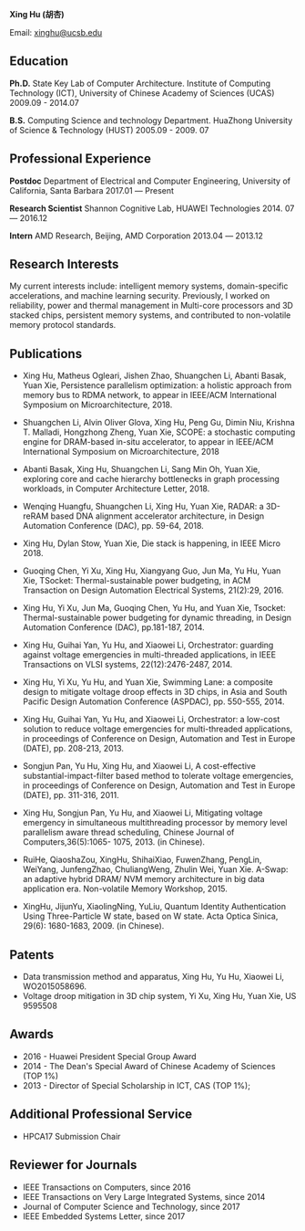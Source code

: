 **Xing Hu (胡杏)**

Email: xinghu@ucsb.edu 



## Education

**Ph.D.**	State Key Lab of Computer Architecture. Institute of Computing Technology (ICT), University of Chinese Academy of Sciences (UCAS)  	2009.09 - 2014.07 

**B.S.**  	Computing Science and technology Department. HuaZhong University of Science & Technology (HUST)  	2005.09 - 2009. 07 

## Professional Experience

**Postdoc**				Department of Electrical and Computer Engineering, University of California, Santa Barbara		2017.01 –– Present

**Research Scientist** 	Shannon Cognitive Lab, HUAWEI Technologies	2014. 07 –– 2016.12

**Intern** 				AMD Research, Beijing, AMD Corporation 		2013.04 –– 2013.12

## Research Interests

My current interests include: intelligent memory systems, domain-specific accelerations, and machine learning security. Previously, I worked on reliability, power and thermal management in Multi-core processors and 3D stacked chips, persistent memory systems, and contributed to non-volatile memory protocol standards.

## Publications

* Xing Hu, Matheus Ogleari, Jishen Zhao, Shuangchen Li, Abanti Basak, Yuan Xie, Persistence parallelism optimization: a holistic approach from memory bus to RDMA network, to appear in IEEE/ACM International Symposium on Microarchitecture, 2018. 
* Shuangchen Li, Alvin Oliver Glova, Xing Hu, Peng Gu, Dimin Niu, Krishna T. Malladi, Hongzhong Zheng, Yuan Xie, SCOPE: a stochastic computing engine for DRAM-based in-situ accelerator, to appear in IEEE/ACM International Symposium on Microarchitecture, 2018 
* Abanti Basak, Xing Hu, Shuangchen Li, Sang Min Oh, Yuan Xie, exploring core and cache hierarchy bottlenecks in graph processing workloads, in Computer Architecture Letter, 2018. 
* Wenqing Huangfu, Shuangchen Li, Xing Hu, Yuan Xie, RADAR: a 3D-reRAM based DNA alignment accelerator architecture, in Design Automation Conference (DAC), pp. 59-64, 2018. 

* Xing Hu, Dylan Stow, Yuan Xie, Die stack is happening, in IEEE Micro 2018. 

* Guoqing Chen, Yi Xu, Xing Hu, Xiangyang Guo, Jun Ma, Yu Hu, Yuan Xie, TSocket: Thermal-sustainable power budgeting, in ACM Transaction on Design Automation Electrical Systems, 21(2):29, 2016. 

* Xing Hu, Yi Xu, Jun Ma, Guoqing Chen, Yu Hu, and Yuan Xie, Tsocket: Thermal-sustainable power budgeting for dynamic threading, in Design Automation Conference (DAC), pp.181-187, 2014. 

* Xing Hu, Guihai Yan, Yu Hu, and Xiaowei Li, Orchestrator: guarding against voltage emergencies in multi-threaded applications, in IEEE Transactions on VLSI systems, 22(12):2476-2487, 2014. 

* Xing Hu, Yi Xu, Yu Hu, and Yuan Xie, Swimming Lane: a composite design to mitigate voltage droop effects in 3D chips, in Asia and South Pacific Design Automation Conference (ASPDAC), pp. 550-555, 2014. 

* Xing Hu, Guihai Yan, Yu Hu, and Xiaowei Li, Orchestrator: a low-cost solution to reduce voltage emergencies for multi-threaded applications, in proceedings of Conference on Design, Automation and Test in Europe (DATE), pp. 208-213, 2013. 

* Songjun Pan, Yu Hu, Xing Hu, and Xiaowei Li, A cost-effective substantial-impact-filter based method to tolerate voltage emergencies, in proceedings of Conference on Design, Automation and Test in Europe (DATE), pp. 311-316, 2011. 

* Xing Hu, Songjun Pan, Yu Hu, and Xiaowei Li, Mitigating voltage emergency in simultaneous multithreading processor by memory level parallelism aware thread scheduling, Chinese Journal of Computers,36(5):1065- 1075, 2013. (in Chinese). 

* RuiHe, QiaoshaZou, XingHu, ShihaiXiao, FuwenZhang, PengLin, WeiYang, JunfengZhao, ChuliangWeng,  Zhulin Wei,  Yuan Xie.  A-Swap: an adaptive hybrid DRAM/ NVM memory architecture in big data application era. Non-volatile Memory Workshop, 2015. 

* XingHu, JijunYu, XiaolingNing, YuLiu, Quantum Identity Authentication Using Three-Particle W state, based on W state. Acta Optica Sinica, 29(6): 1680-1683, 2009. (in Chinese). 

## Patents

* Data transmission method and apparatus, Xing Hu, Yu Hu, Xiaowei Li, WO2015058696. 
* Voltage droop mitigation in 3D chip system, Yi Xu, Xing Hu, Yuan Xie, US 9595508 

## Awards

* 2016 - Huawei President Special Group Award
* 2014 - The Dean's Special Award of Chinese Academy of Sciences (TOP 1%) 
* 2013 - Director of Special Scholarship in ICT, CAS (TOP 1%); 

## Additional Professional Service

* HPCA17 Submission Chair 

## Reviewer for Journals 

* IEEE Transactions on Computers, since 2016
* IEEE Transactions on Very Large Integrated Systems, since 2014
* Journal of Computer Science and Technology, since 2017
* IEEE Embedded Systems Letter, since 2017 
